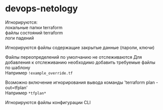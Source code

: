 # devops-netology

Игнорируются:
<br>локальные папки terraform
<br>файлы состояний terraform
<br>логи падений

Игнорируются файлы содержащие закрытые данные (пароли, ключи)

Файлы переопределений по умолчанию не отслеживаются
Для добавления к отслеживанию необходимо добавить требуемые файлы по шаблону
	<br>Например `!example_override.tf`

Возможно включение игнорирования вывода команды 'terraform plan -out=tfplan'
	<br>Например `*tfplan*`

Игнорируются файлы конфигурации CLI
